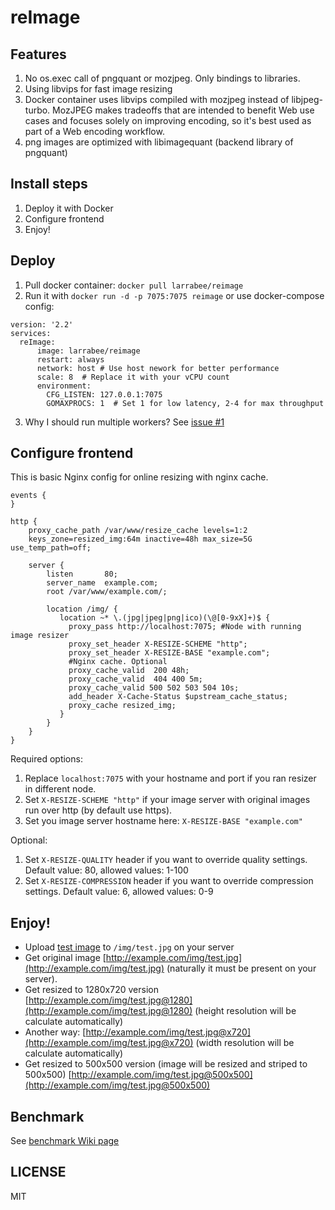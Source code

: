 # reImage

## Features
1. No os.exec call of pngquant or mozjpeg. Only bindings to libraries.
2. Using libvips for fast image resizing
3. Docker container uses libvips compiled with mozjpeg instead of libjpeg-turbo. MozJPEG makes tradeoffs that are intended to benefit Web use cases and focuses solely on improving encoding, so it's best used as part of a Web encoding workflow.
4. png images are optimized with libimagequant (backend library of pngquant)


## Install steps
1. Deploy it with Docker
2. Configure frontend
3. Enjoy!

## Deploy
1. Pull docker container:  `docker pull larrabee/reimage`
2. Run it with `docker run -d -p 7075:7075 reimage` or use docker-compose config:
```
version: '2.2'
services:
  reImage:
      image: larrabee/reimage
      restart: always
      network: host # Use host nework for better performance
      scale: 8  # Replace it with your vCPU count
      environment:
        CFG_LISTEN: 127.0.0.1:7075
        GOMAXPROCS: 1  # Set 1 for low latency, 2-4 for max throughput
```
3. Why I should run multiple workers?
   See [issue #1](/../../issues/1)

## Configure frontend
This is basic Nginx config for online resizing with nginx cache.
```
events {
}

http {
    proxy_cache_path /var/www/resize_cache levels=1:2 
    keys_zone=resized_img:64m inactive=48h max_size=5G use_temp_path=off;

    server {
        listen       80;
        server_name  example.com;
        root /var/www/example.com/;

        location /img/ {
           location ~* \.(jpg|jpeg|png|ico)(\@[0-9xX]+)$ {
             proxy_pass http://localhost:7075; #Node with running image resizer
             proxy_set_header X-RESIZE-SCHEME "http";
             proxy_set_header X-RESIZE-BASE "example.com";
             #Nginx cache. Optional
             proxy_cache_valid  200 48h;
             proxy_cache_valid  404 400 5m;
             proxy_cache_valid 500 502 503 504 10s;
             add_header X-Cache-Status $upstream_cache_status;
             proxy_cache resized_img;
           }
        }
    }
}
```
Required options: 
1. Replace `localhost:7075` with your hostname and port if you ran resizer in different node. 
2. Set `X-RESIZE-SCHEME "http"` if your image server with original images run over http (by default use https). 
3. Set you image server hostname here: `X-RESIZE-BASE "example.com"` 

Optional: 
1. Set `X-RESIZE-QUALITY` header if you want to override quality settings. Default value: 80, allowed values: 1-100 
2. Set `X-RESIZE-COMPRESSION` header if you want to override compression settings. Default value: 6, allowed values: 0-9 


## Enjoy!
* Upload [test image](samples/jpeg/bird_1920x1279.jpg) to `/img/test.jpg` on your server
* Get original image [http://example.com/img/test.jpg](http://example.com/img/test.jpg) (naturally it must be present on your server).
* Get resized to 1280x720 version [http://example.com/img/test.jpg@1280](http://example.com/img/test.jpg@1280) (height resolution will be calculate automatically)
* Another way: [http://example.com/img/test.jpg@x720](http://example.com/img/test.jpg@x720) (width resolution will be calculate automatically)
* Get resized to 500x500 version (image will be resized and striped to 500x500) [http://example.com/img/test.jpg@500x500](http://example.com/img/test.jpg@500x500)

## Benchmark
See [benchmark Wiki page](https://github.com/ultimate-guitar/reImage/wiki/Benchmark)

## LICENSE
MIT
